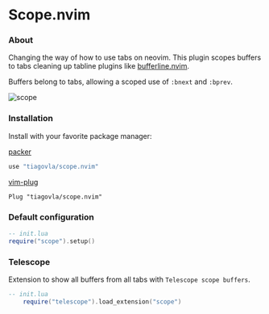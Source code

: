 # Scope.nvim

### About
Changing the way of how to use tabs on neovim. This plugin scopes
buffers to tabs cleaning up tabline plugins like
[bufferline.nvim](https://github.com/akinsho/bufferline.nvim). 

Buffers belong to tabs, allowing a scoped use of `:bnext` and `:bprev`.

![scope](https://user-images.githubusercontent.com/30515389/156297097-08208d0f-9715-4fc4-8aa0-f5980c21173d.gif)


### Installation

Install with your favorite package manager:

[packer](https://github.com/wbthomason/packer.nvim)

``` lua
use "tiagovla/scope.nvim"
```

[vim-plug](https://github.com/junegunn/vim-plug)

``` vim
Plug "tiagovla/scope.nvim"
```
### Default configuration

``` lua
-- init.lua
require("scope").setup()
```


### Telescope
Extension to show all buffers from all tabs with ``Telescope scope buffers``.
``` lua
-- init.lua
    require("telescope").load_extension("scope")
```

